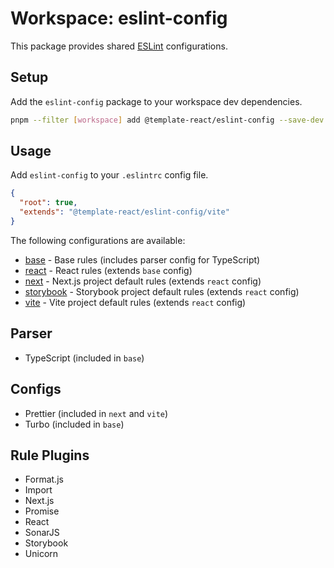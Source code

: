 # Workspace: eslint-config

This package provides shared [ESLint](https://eslint.org) configurations.

## Setup

Add the `eslint-config` package to your workspace dev dependencies.

```sh
pnpm --filter [workspace] add @template-react/eslint-config --save-dev
```

## Usage

Add `eslint-config` to your `.eslintrc` config file.

```json
{
  "root": true,
  "extends": "@template-react/eslint-config/vite"
}
```

The following configurations are available:

- [base](./base.json) - Base rules (includes parser config for TypeScript)
- [react](./react.json) - React rules (extends `base` config)
- [next](./next.json) - Next.js project default rules (extends `react` config)
- [storybook](./storybook.json) - Storybook project default rules (extends `react` config)
- [vite](./vite.json) - Vite project default rules (extends `react` config)

## Parser

- TypeScript (included in `base`)

## Configs

- Prettier (included in `next` and `vite`)
- Turbo (included in `base`)

## Rule Plugins

- Format.js
- Import
- Next.js
- Promise
- React
- SonarJS
- Storybook
- Unicorn
